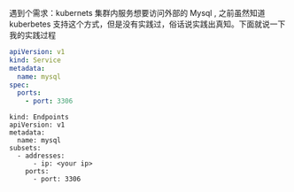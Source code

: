 遇到个需求：kubernets 集群内服务想要访问外部的 Mysql , 之前虽然知道kuberbetes 支持这个方式，但是没有实践过，俗话说实践出真知。下面就说一下我的实践过程

```yaml
apiVersion: v1
kind: Service
metadata:
  name: mysql
spec:
  ports:
    - port: 3306
```

```
kind: Endpoints
apiVersion: v1
metadata:
  name: mysql
subsets:
  - addresses:
      - ip: <your ip>
    ports:
      - port: 3306
```